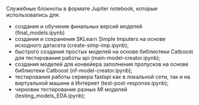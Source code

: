 Служебные блокноты в формате Jupiter notebook, которые использовались для:
- создания и обучения финальных версий моделей (final_models.ipynb)
- создания и сохранения SKLearn Simple Imputers на основе исходного датасета (create-simp-imp.ipynb);
- быстрого создания простых моделей на основе библиотеки Catboost для тестирования работы api (main-model-creator.ipynb);
- создания моделей для конвейера заполнения пропусков на основе библиотеки Catboost (nf-model-creator.ipynb);
- тестирования работы сервера fastapi как в локальной сети, так и на виртуальной машине в Интернет (test-post-response.ipynb);
- черновик тестирование разных Ml моделей (testing_models_EDA.ipynb);